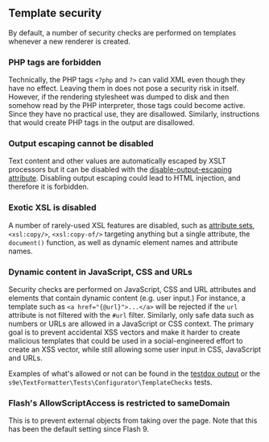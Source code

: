 ## Template security

By default, a number of security checks are performed on templates whenever a new renderer is created.

### PHP tags are forbidden

Technically, the PHP tags `<?php` and `?>` can valid XML even though they have no effect. Leaving them in does not pose a security risk in itself. However, if the rendering stylesheet was dumped to disk and then somehow read by the PHP interpreter, those tags could become active. Since they have no practical use, they are disallowed. Similarly, instructions that would create PHP tags in the output are disallowed.

### Output escaping cannot be disabled

Text content and other values are automatically escaped by XSLT processors but it can be disabled with the [disable-output-escaping attribute](http://www.w3.org/TR/xslt#disable-output-escaping). Disabling output escaping could lead to HTML injection, and therefore it is forbidden.

### Exotic XSL is disabled

A number of rarely-used XSL features are disabled, such as [attribute sets](http://www.w3.org/TR/xslt#attribute-sets), `<xsl:copy/>`, `<xsl:copy-of/>` targeting anything but a single attribute, the `document()` function, as well as dynamic element names and attribute names.

### Dynamic content in JavaScript, CSS and URLs

Security checks are performed on JavaScript, CSS and URL attributes and elements that contain dynamic content (e.g. user input.) For instance, a template such as `<a href="{@url}">...</a>` will be rejected if the `url` attribute is not filtered with the `#url` filter. Similarly, only safe data such as numbers or URLs are allowed in a JavaScript or CSS context. The primary goal is to prevent accidental XSS vectors and make it harder to create malicious templates that could be used in a social-engineered effort to create an XSS vector, while still allowing some user input in CSS, JavaScript and URLs.

Examples of what's allowed or not can be found in the [testdox output](https://github.com/s9e/TextFormatter/blob/master/docs/testdox.txt) or the `s9e\TextFormatter\Tests\Configurator\TemplateChecks` tests.

### Flash's AllowScriptAccess is restricted to sameDomain

This is to prevent external objects from taking over the page. Note that this has been the default setting since Flash 9.